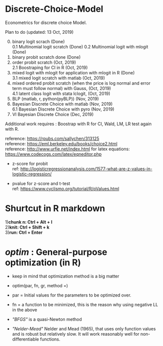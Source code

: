 # Discrete-Choice-Model
Econometrics for discrete choice Model.

Plan to do (updated: 13 Oct, 2019)  

0. binary logit scrach (Done)  
0.1 Multinomial logit scratch (Done)
0.2 Multinomial logit with mlogit (Done)
1. binary probit scratch done (Done)  
2. order probit scratch (Oct, 2019)  
2.1 Boostraping for CI in R (Oct, 2019)
3. mixed logit with mlogit for application with mlogit in R (Done)  
3.1 mixed logit scratch with matlab (Oct, 2019)  
4. mixed ordered probit scratch (when the price is log normal and error term must follow normal) with Gauss, (Oct, 2019)  
4.1 latent class logit with stata lclogit, (Oct, 2019)  
5. BLP (matlab, r, python(pyBLP)) (Nov, 2019)  
6. Bayesian Discrete Choice with matlab (Nov, 2019)  
6.1 Bayesian Discrete Choice with pyro (Nov, 2019)  
7. VI Bayesian Discrete Choice (Dec, 2019)  

Additional work requires : Boostrap with R for CI, Wald, LM, LR test again with R.

reference: https://rpubs.com/sallychen/313125  
reference: https://eml.berkeley.edu/books/choice2.html  
reference: http://www.urfie.net/index.html
for latex equations: https://www.codecogs.com/latex/eqneditor.php  

* z-score for probit  
ref: http://logisticregressionanalysis.com/1577-what-are-z-values-in-logistic-regression/  

* pvalue for z-score and t-test  
ref: https://www.cyclismo.org/tutorial/R/pValues.html  

# Shurtcut in R markdown 
1)**chunk n: Ctrl + Alt + I**    
2)**knit: Ctrl + Shift + k**    
3)**run: Ctrl + Enter**    

# *optim* : General-purpose optimization (in R)
* keep in mind that optimization method is a big matter

* optim(par, fn, gr, method =)

* par = Initial values for the parameters to be optimized over.

* fn = a function to be minimized, this is the reason why using negative LL in the above

* *"BFGS"* is a quasi-Newton method

* *"Nelder-Mead"* Nelder and Mead (1965), that uses only function values and is robust but   relatively slow. It will work reasonably well for non-differentiable functions.
